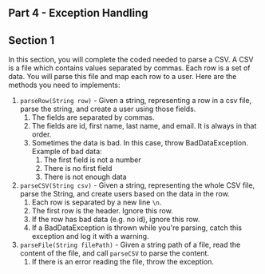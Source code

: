 ## Part 4 - Exception Handling 

## Section 1
In this section, you will complete the coded needed to parse a CSV. 
A CSV is a file which contains values separated by commas. 
Each row is a set of data. You will parse this file and map each 
row to a user. Here are the methods you need to implements:

1. `parseRow(String row)` - Given a string, representing a row in a 
csv file, parse the string, and create a user using those fields. 
    1. The fields are separated by commas. 
    2. The fields are id, first name, last name, and email. It is always in that order.
    3. Sometimes the data is bad. In this case, throw BadDataException. Example of bad data: 
        1. The first field is not a number
        2. There is no first field
        3. There is not enough data 
2. `parseCSV(String csv)` -  Given a string, representing the whole 
CSV file, parse the String, and create users based on the data in the row. 
    1. Each row is separated by a new line `\n`. 
    2. The first row is the header. Ignore this row.
    3. If the row has bad data (e.g. no id), ignore this row.
    4. If a BadDataException is thrown while you're parsing, 
    catch this exception and log it with a warning.
3. `parseFile(String filePath)` - Given a string path of a file, 
read the content of the file, and call `parseCSV` to parse the content.
    1. If there is an error reading the file, throw the exception. 
